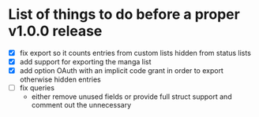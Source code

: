 # List of things to do before a proper v1.0.0 release

- [X] fix export so it counts entries from custom lists hidden from status lists
- [X] add support for exporting the manga list
- [X] add option OAuth with an implicit code grant in order to export otherwise hidden entries
- [ ] fix queries
    - either remove unused fields or provide full struct support and comment out the unnecessary
